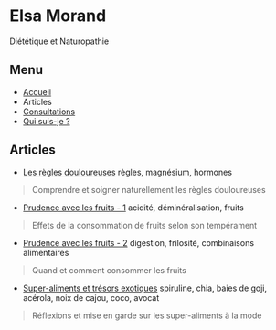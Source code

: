 # Elsa Morand

Diététique et Naturopathie

## Menu

- [Accueil](/)
- Articles
- [Consultations](/consultations)
- [Qui suis-je ?](/qui-suis-je)

## Articles

- [Les règles douloureuses](/article/les-regles-douloureuses) règles, magnésium, hormones
> Comprendre et soigner naturellement les règles douloureuses

- [Prudence avec les fruits - 1](/article/prudence-avec-les-fruits-1) acidité, déminéralisation, fruits
> Effets de la consommation de fruits selon son tempérament

- [Prudence avec les fruits - 2](/article/prudence-avec-les-fruits-2) digestion, frilosité, combinaisons alimentaires
> Quand et comment consommer les fruits

- [Super-aliments et trésors exotiques](/article/super-aliments-et-tresors-exotiques) spiruline, chia, baies de goji, acérola, noix de cajou, coco, avocat
> Réflexions et mise en garde sur les super-aliments à la mode
